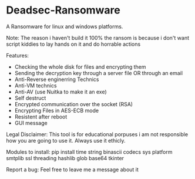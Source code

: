 # Deadsec-Ransomware

A Ransomware for linux and windows platforms.

Note: The reason i haven't build it 100% the ransom is because i don't want script kiddies to lay hands on it and do horrable actions

Features:
  * Checking the whole disk for files and encrypting them
  * Sending the decryption key through a server file OR through an email
  * Anti-Reverse enginerring Technics
  * Anti-VM technics
  * Anti-AV (use Nuitka to make it an exe)
  * Self destruct
  * Encrypted communication over the socket (RSA)
  * Encrypting Files in AES-ECB mode
  * Resistent after reboot
  * GUI message

Legal Disclaimer:
  This tool is for educational porpuses i am not responsible how you are going to use it. Always use it ethicly.

Modules to install:
  pip install time string binascii codecs sys platform smtplib ssl threading hashlib glob base64 tkinter

Report a bug:
  Feel free to leave me a message about it
